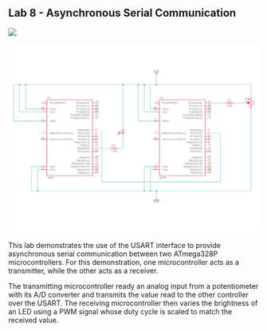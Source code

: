 ## Lab 8 - Asynchronous Serial Communication

![](https://github.com/ethanmarkowski/MEMS1049_MechatronicsLabs/blob/master/Lab8_AsyncSerial/Lab%208%20-%20Demo.gif)

![](https://github.com/ethanmarkowski/MEMS1049_MechatronicsLabs/blob/master/Lab8_AsyncSerial/Lab%208%20-%20Schematic.png)

This lab demonstrates the use of the USART interface to provide asynchronous serial communication between two ATmega328P microcontrollers. For this demonstration, one microcontroller acts as a transmitter, while the other acts as a receiver.

The transmitting microcontroller ready an analog input from a potentiometer with its A/D converter and transmits the value read to the other controller over the USART. The receiving microcontroller then varies the brightness of an LED using a PWM signal whose duty cycle is scaled to match the received value.
